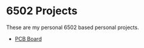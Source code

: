 # 6502 Projects

These are my personal 6502 based personal projects.

* [PCB Board](https://github.com/jschlachet/ben-eater-pcb)

